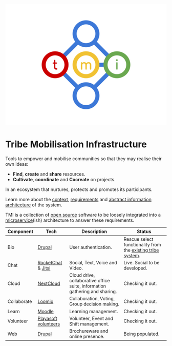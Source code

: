 ![TMI Logo](./docs/svg/tmi.svg)

# Tribe Mobilisation Infrastructure

Tools to empower and mobilise communities so that they may realise their own 
ideas:

* **Find**, **create** and **share** resources.
* **Cultivate**, **coordinate** and **Cocreate** on projects.

In an ecosystem that nurtures, protects and promotes its participants.

Learn more about the [context](./docs/context.md), [requirements](./docs/requirements.md) and [abstract information architecture](./docs/architecture.md) of the system.

TMI is a collection of [open source]() software to be loosely integrated into a [microservice](https://microservices.io)(ish) architecture to answer these requirements.

| Component | Tech | Description | Status |
| -- | -- | -- | -- |
| Bio | [Drupal](https://drupal.org) | User authentication. | Rescue select functionality from the [existing tribe system](https://github.com/afrikaburn/tribe).
| Chat | [RocketChat](https://rocket.chat) & [Jitsi](https://jitsy.org) | Social, Text, Voice and Video. | Live. Social to be developed. |
| Cloud | [NextCloud](https://nextcloud.) | Cloud drive, collaborative office suite, information gathering and sharing. | Checking it out. |
| Collaborate | [Loomio](https://loomio.org) | Collaboration, Voting, Group decision making. | Checking it out. |
| Learn | [Moodle](https://moodle.org) | Learning management. | Checking it out. |
| Volunteer| [Playasoft volunteers](https://github.com/playasoft/volunteers) | Volunteer, Event and Shift management. | Checking it out. |
| Web | [Drupal](drupal.org) | Brochureware and online presence. | Being populated. |

